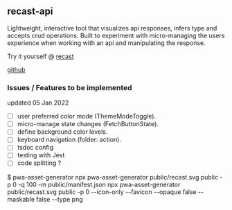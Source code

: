 ## recast-api

Lightweight, interactive tool that visualizes api responses, infers type and accepts crud operations. Built to experiment with micro-managing the users experience when working with an api and manipulating the response.

Try it yourself @ [recast](https://main.d1w0icqzyeydgs.amplifyapp.com/)
<br />

[github](https://github.com/AlfredMelson/recast-api.git)
<br />

### Issues / Features to be implemented

updated 05 Jan 2022

- [ ] user preferred color mode (ThemeModeToggle).
- [ ] micro-manage state changes (FetchButtonState).
- [ ] define background color levels.
- [ ] keyboard navigation (folder: action).
- [ ] tsdoc config
- [ ] testing with Jest
- [ ] code splitting ?

$ pwa-asset-generator
npx pwa-asset-generator public/recast.svg public -p 0 -q 100 -m public/manifest.json
npx pwa-asset-generator public/recast.svg public -p 0 --icon-only --favicon --opaque false --maskable false --type png
